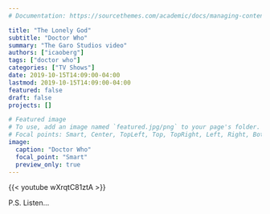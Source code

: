 ```yaml
---
# Documentation: https://sourcethemes.com/academic/docs/managing-content/

title: "The Lonely God"
subtitle: "Doctor Who"
summary: "The Garo Studios video"
authors: ["icaoberg"]
tags: ["doctor who"]
categories: ["TV Shows"]
date: 2019-10-15T14:09:00-04:00
lastmod: 2019-10-15T14:09:00-04:00
featured: false
draft: false
projects: []

# Featured image
# To use, add an image named `featured.jpg/png` to your page's folder.
# Focal points: Smart, Center, TopLeft, Top, TopRight, Left, Right, BottomLeft, Bottom, BottomRight.
image:
  caption: "Doctor Who"
  focal_point: "Smart"
  preview_only: true
---
```


{{< youtube wXrqtC81ztA >}}

P.S. Listen...
